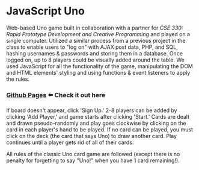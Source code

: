 # JavaScript Uno

Web-based Uno game built in collaboration with a partner for *CSE 330: Rapid Prototype Development and Creative Programming* and played on a single computer. Utilized a similar process from a previous project in the class to enable users to "log on" with AJAX post data, PHP, and SQL, hashing usernames & passwords and storing them in a database. Once logged on, up to 8 players could be visually added around the table. We used JavaScript for all the functionality of the game, manipulating the DOM and HTML elements' styling and using functions & event listeners to apply the rules.

### [Github Pages](https://caberghausen.github.io/JavaScript-Uno/login.html) ⬅️ Check it out here

If board doesn't appear, click 'Sign Up.' 2-8 players can be added by clicking 'Add Player,' and game starts after clicking 'Start.' Cards are dealt and drawn pseudo-randomly and play goes clockwise by clicking on the card in each player's hand to be played. If no card can be played, you must click on the deck (the card that says Uno) to draw another card. Play continues until a player gets rid of all of their cards.

All rules of the classic Uno card game are followed (except there is no penalty for forgetting to say "Uno!" when you have 1 card remaining!).
